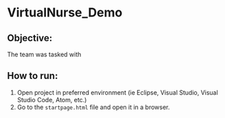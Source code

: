 # VirtualNurse_Demo

## Objective: 
The team was tasked with 
## How to run:
1. Open project in preferred environment (ie Eclipse, Visual Studio, Visual Studio Code, Atom, etc.)
2. Go to the `startpage.html` file and open it in a browser.
